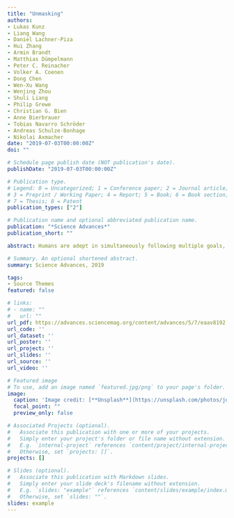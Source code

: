 ```yaml
---
title: "Unmasking"
authors:
- Lukas Kunz
- Liang Wang
- Daniel Lachner-Piza
- Hui Zhang
- Armin Brandt
- Matthias Dümpelmann
- Peter C. Reinacher
- Volker A. Coenen
- Dong Chen
- Wen-Xu Wang
- Wenjing Zhou
- Shuli Liang
- Philip Grewe
- Christian G. Bien
- Anne Bierbrauer
- Tobias Navarro Schröder
- Andreas Schulze-Bonhage
- Nikolai Axmacher
date: "2019-07-03T00:00:00Z"
doi: ""

# Schedule page publish date (NOT publication's date).
publishDate: "2019-07-03T00:00:00Z"

# Publication type.
# Legend: 0 = Uncategorized; 1 = Conference paper; 2 = Journal article;
# 3 = Preprint / Working Paper; 4 = Report; 5 = Book; 6 = Book section;
# 7 = Thesis; 8 = Patent
publication_types: ["2"]

# Publication name and optional abbreviated publication name.
publication: "*Science Advances*"
publication_short: ""

abstract: Humans are adept in simultaneously following multiple goals, but the neural mechanisms for maintaining specific goals and distinguishing them from other goals are incompletely understood. For short time scales, working memory studies suggest that multiple mental contents are maintained by theta-coupled reactivation, but evidence for similar mechanisms during complex behaviors such as goal-directed navigation is scarce. We examined intracranial electroencephalography recordings of epilepsy patients performing an object-location memory task in a virtual environment. We report that large-scale electrophysiological representations of objects that cue for specific goal locations are dynamically reactivated during goal-directed navigation. Reactivation of different cue representations occurred at stimulus-specific hippocampal theta phases. Locking to more distinct theta phases predicted better memory performance, identifying hippocampal theta phase coding as a mechanism for separating competing goals. Our findings suggest shared neural mechanisms between working memory and goal-directed navigation and provide new insights into the functions of the hippocampal theta rhythm.

# Summary. An optional shortened abstract.
summary: Science Advances, 2019

tags:
- Source Themes
featured: false

# links:
# - name: ""
#   url: ""
url_pdf: https://advances.sciencemag.org/content/advances/5/7/eaav8192.full.pdf
url_code: ''
url_dataset: ''
url_poster: ''
url_project: ''
url_slides: ''
url_source: ''
url_video: ''

# Featured image
# To use, add an image named `featured.jpg/png` to your page's folder. 
image:
  caption: 'Image credit: [**Unsplash**](https://unsplash.com/photos/jdD8gXaTZsc)'
  focal_point: ""
  preview_only: false

# Associated Projects (optional).
#   Associate this publication with one or more of your projects.
#   Simply enter your project's folder or file name without extension.
#   E.g. `internal-project` references `content/project/internal-project/index.md`.
#   Otherwise, set `projects: []`.
projects: []

# Slides (optional).
#   Associate this publication with Markdown slides.
#   Simply enter your slide deck's filename without extension.
#   E.g. `slides: "example"` references `content/slides/example/index.md`.
#   Otherwise, set `slides: ""`.
slides: example
---
```

